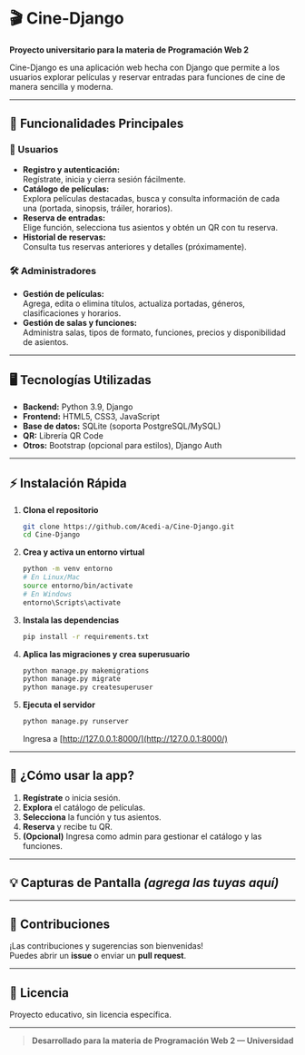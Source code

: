# 🎬 Cine-Django

**Proyecto universitario para la materia de Programación Web 2**

Cine-Django es una aplicación web hecha con Django que permite a los usuarios explorar películas y reservar entradas para funciones de cine de manera sencilla y moderna.

---

## 🚀 Funcionalidades Principales

### 👤 Usuarios
- **Registro y autenticación:**  
  Regístrate, inicia y cierra sesión fácilmente.
- **Catálogo de películas:**  
  Explora películas destacadas, busca y consulta información de cada una (portada, sinopsis, tráiler, horarios).
- **Reserva de entradas:**  
  Elige función, selecciona tus asientos y obtén un QR con tu reserva.
- **Historial de reservas:**  
  Consulta tus reservas anteriores y detalles (próximamente).

### 🛠️ Administradores
- **Gestión de películas:**  
  Agrega, edita o elimina títulos, actualiza portadas, géneros, clasificaciones y horarios.
- **Gestión de salas y funciones:**  
  Administra salas, tipos de formato, funciones, precios y disponibilidad de asientos.

---

## 🖥️ Tecnologías Utilizadas

- **Backend:** Python 3.9, Django
- **Frontend:** HTML5, CSS3, JavaScript
- **Base de datos:** SQLite (soporta PostgreSQL/MySQL)
- **QR:** Librería QR Code
- **Otros:** Bootstrap (opcional para estilos), Django Auth

---

## ⚡ Instalación Rápida

1. **Clona el repositorio**
   ```bash
   git clone https://github.com/Acedi-a/Cine-Django.git
   cd Cine-Django
   ```

2. **Crea y activa un entorno virtual**
   ```bash
   python -m venv entorno
   # En Linux/Mac
   source entorno/bin/activate
   # En Windows
   entorno\Scripts\activate
   ```

3. **Instala las dependencias**
   ```bash
   pip install -r requirements.txt
   ```

4. **Aplica las migraciones y crea superusuario**
   ```bash
   python manage.py makemigrations
   python manage.py migrate
   python manage.py createsuperuser
   ```

5. **Ejecuta el servidor**
   ```bash
   python manage.py runserver
   ```
   Ingresa a [http://127.0.0.1:8000/](http://127.0.0.1:8000/)

---

## 🙌 ¿Cómo usar la app?

1. **Regístrate** o inicia sesión.
2. **Explora** el catálogo de películas.
3. **Selecciona** la función y tus asientos.
4. **Reserva** y recibe tu QR.
5. **(Opcional)** Ingresa como admin para gestionar el catálogo y las funciones.

---

## 💡 Capturas de Pantalla *(agrega las tuyas aquí)*

<!--
![Pantalla de inicio](ruta/a/tu/captura1.png)
![Detalle de película](ruta/a/tu/captura2.png)
-->

---

## 🤝 Contribuciones

¡Las contribuciones y sugerencias son bienvenidas!  
Puedes abrir un **issue** o enviar un **pull request**.

---

## 📄 Licencia

Proyecto educativo, sin licencia específica.

---

> **Desarrollado para la materia de Programación Web 2 — Universidad**
